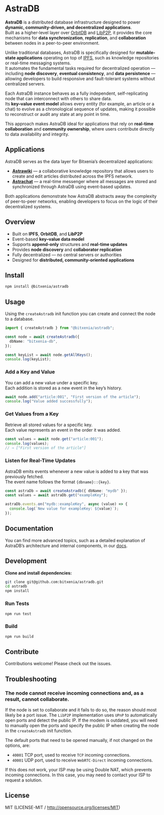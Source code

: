 # AstraDB

**AstraDB** is a distributed database infrastructure designed to power **dynamic, community-driven, and decentralized applications**.  
Built as a higher-level layer over [OrbitDB](https://github.com/orbitdb/orbitdb) and [LibP2P](https://github.com/libp2p/js-libp2p), it provides the core mechanisms for **data synchronization**, **replication**, and **collaboration** between nodes in a peer-to-peer environment.

Unlike traditional databases, AstraDB is specifically designed for **mutable-state applications** operating on top of [IPFS](https://ipfs.tech), such as knowledge repositories or real-time messaging systems.  
It automates the fundamental tasks required for decentralized operation — including **node discovery**, **eventual consistency**, and **data persistence** — allowing developers to build responsive and fault-tolerant systems without centralized servers.

Each AstraDB instance behaves as a fully independent, self-replicating node that can interconnect with others to share data.  
Its **key–value event model** allows every entity (for example, an article or a chat) to evolve as a chronological sequence of updates, making it possible to reconstruct or audit any state at any point in time.

This approach makes AstraDB ideal for applications that rely on **real-time collaboration** and **community ownership**, where users contribute directly to data availability and integrity.

## Applications

AstraDB serves as the data layer for Bitxenia’s decentralized applications:

- **[Astrawiki](https://github.com/bitxenia/astrawiki)** — a collaborative knowledge repository that allows users to create and edit articles distributed across the IPFS network.
- **[Astrachat](https://github.com/bitxenia/astrachat)** — a real-time messenger where all messages are stored and synchronized through AstraDB using event-based updates.

Both applications demonstrate how AstraDB abstracts away the complexity of peer-to-peer networks, enabling developers to focus on the logic of their decentralized systems.

## Overview

- Built on **IPFS**, **OrbitDB**, and **LibP2P**
- Event-based **key–value data model**
- Supports **append-only** structures and **real-time updates**
- Provides **node discovery** and **collaborator replication**
- Fully decentralized — no central servers or authorities
- Designed for **distributed, community-oriented applications**

## Install

```sh
npm install @bitxenia/astradb
```

## Usage

Using the `createAstradb` init function you can create and connect the node to a database.


```ts
import { createAstradb } from "@bitxenia/astradb";

const node = await createAstradb({
  dbName: "bitxenia-db",
});

const keyList = await node.getAllKeys();
console.log(keyList);
```

### Add a Key and Value

You can add a new value under a specific key.  
Each addition is stored as a new event in the key’s history.


```ts
await node.add("article:001", "First version of the article");
console.log("Value added successfully");
```

### Get Values from a Key

Retrieve all stored values for a specific key.  
Each value represents an event in the order it was added.

```ts
const values = await node.get("article:001");
console.log(values);
// → ["First version of the article"]
```

### Listen for Real-Time Updates

AstraDB emits events whenever a new value is added to a key that was previously fetched.  
The event name follows the format `{dbname}::{key}`.

```ts
const astraDb = await createAstradb({ dbName: "mydb" });
const values = await astraDb.get("exampleKey");

astraDb.events.on("mydb::exampleKey", async (value) => {
  console.log(`New value for exampleKey: ${value}`);
});
```

## Documentation

You can find more advanced topics, such as a detailed explanation of AstraDB’s architecture and internal components, in our [docs](https://github.com/bitxenia/docs/tree/main/ipfs/application).

## Development

**Clone and install dependencies:**

```sh
git clone git@github.com:bitxenia/astradb.git
cd astradb
npm install
```

### Run Tests

```sh
npm run test
```

### Build

```sh
npm run build
```

## Contribute

Contributions welcome! Please check out the issues.

## Troubleshooting

### The node cannot receive incoming connections and, as a result, cannot collaborate.

If the node is set to collaborate and it fails to do so, the reason should most likely be a port issue. The `LibP2P` implementation uses `UPnP` to automatically open ports and detect the public IP. If the modem is outdated, you will need to manually open the ports and specify the public IP when creating the node in the `createAstradb` init function.

The default ports that need to be opened manually, if not changed on the options, are:

- `40001` TCP port, used to receive `TCP` incoming connections.
- `40001` UDP port, used to receive `WebRTC-Direct` incoming connections.

If this does not work, your ISP may be using Double NAT, which prevents incoming connections. In this case, you may need to contact your ISP to request a solution.

## License

MIT (LICENSE-MIT / http://opensource.org/licenses/MIT)

